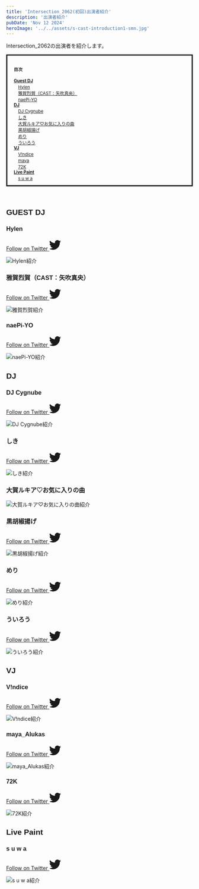 ```yaml
---
title: 'Intersection_2062(初回)出演者紹介'
description: '出演者紹介'
pubDate: 'Nov 12 2024'
heroImage: '../../assets/s-cast-introduction1-smn.jpg'
---
```

Intersection_2062の出演者を紹介します。

<span style="font-size: smaller;">
<ol class="index">
    <h4>目次</h4>
    <li class="h2"><a href="#guestdj">Guest DJ</a></li>
        <li>　<a href="#hylen">Hylen</a></li>
        <li>　<a href="#rekka">雅賀烈賀（CAST：矢吹真央）</a></li>
        <li>　<a href="#naepiyo">naePi-YO</a></li>
    <li class="h2"><a href="#dj">DJ</a></li>
        <li>　<a href="#Cygnube">DJ Cygnube</a></li>
        <li>　<a href="#shiki">しき</a></li>
        <li>　<a href="#genka">大賀ルキア♡お気に入りの曲</a></li>
        <li>　<a href="#faio">黒胡椒揚げ</a></li>
        <li>　<a href="#hylen">めり</a></li>
        <li>　<a href="#hylen">ういろう</a></li>
    <li class="h2"><a href="#vj">VJ</a></li>
        <li>　<a href="#vindice">V!ndice</a></li>
        <li>　<a href="#maya">maya</a></li>
        <li>　<a href="#72k">72K</a></li>
    <li class="h2"><a href="#lp">Live Paint</a></li>
        <li>　<a href="#suwa">s u w a</a></li>
    </li>
</ol>
</span>

<br>

<h2 id="guestdj">GUEST DJ</h2>
<div class="name-and-x">
    <h3 id="hylen">Hylen</h3> 
    <div class="social-links">
        <a href="https://x.com/Hylen_JP" target="_blank">
            <span class="sr-only">Follow on Twitter</span>
            <svg viewBox="0 0 16 16" aria-hidden="true" width="32" height="32"
                ><path
                    fill="currentColor"
                    d="M5.026 15c6.038 0 9.341-5.003 9.341-9.334 0-.14 0-.282-.006-.422A6.685 6.685 0 0 0 16 3.542a6.658 6.658 0 0 1-1.889.518 3.301 3.301 0 0 0 1.447-1.817 6.533 6.533 0 0 1-2.087.793A3.286 3.286 0 0 0 7.875 6.03a9.325 9.325 0 0 1-6.767-3.429 3.289 3.289 0 0 0 1.018 4.382A3.323 3.323 0 0 1 .64 6.575v.045a3.288 3.288 0 0 0 2.632 3.218 3.203 3.203 0 0 1-.865.115 3.23 3.23 0 0 1-.614-.057 3.283 3.283 0 0 0 3.067 2.277A6.588 6.588 0 0 1 .78 13.58a6.32 6.32 0 0 1-.78-.045A9.344 9.344 0 0 0 5.026 15z"
                ></path></svg
            >
        </a>
    </div>
</div>
    
![Hylen紹介](../../assets/1-introduction/1hylen.jpg)

<div class="name-and-x">
    <h3 id="rekka">雅賀烈賀（CAST：矢吹真央）</h3>  
    <div class="social-links">
        <a href="https://x.com/mao__y13" target="_blank">
            <span class="sr-only">Follow on Twitter</span>
            <svg viewBox="0 0 16 16" aria-hidden="true" width="32" height="32"
                ><path
                    fill="currentColor"
                    d="M5.026 15c6.038 0 9.341-5.003 9.341-9.334 0-.14 0-.282-.006-.422A6.685 6.685 0 0 0 16 3.542a6.658 6.658 0 0 1-1.889.518 3.301 3.301 0 0 0 1.447-1.817 6.533 6.533 0 0 1-2.087.793A3.286 3.286 0 0 0 7.875 6.03a9.325 9.325 0 0 1-6.767-3.429 3.289 3.289 0 0 0 1.018 4.382A3.323 3.323 0 0 1 .64 6.575v.045a3.288 3.288 0 0 0 2.632 3.218 3.203 3.203 0 0 1-.865.115 3.23 3.23 0 0 1-.614-.057 3.283 3.283 0 0 0 3.067 2.277A6.588 6.588 0 0 1 .78 13.58a6.32 6.32 0 0 1-.78-.045A9.344 9.344 0 0 0 5.026 15z"
                ></path></svg
            >
        </a>
    </div>
</div>

![雅賀烈賀紹介](../../assets/1-introduction/1rekka.jpg)

<div class="name-and-x">
	<h3 id="naepiyo">naePi-YO</h3> 
	<div class="social-links">
		<a href="https://x.com/nae_ashiro" target="_blank">
			<span class="sr-only">Follow on Twitter</span>
				<svg viewBox="0 0 16 16" aria-hidden="true" width="32" height="32"
					><path
						fill="currentColor"
						d="M5.026 15c6.038 0 9.341-5.003 9.341-9.334 0-.14 0-.282-.006-.422A6.685 6.685 0 0 0 16 3.542a6.658 6.658 0 0 1-1.889.518 3.301 3.301 0 0 0 1.447-1.817 6.533 6.533 0 0 1-2.087.793A3.286 3.286 0 0 0 7.875 6.03a9.325 9.325 0 0 1-6.767-3.429 3.289 3.289 0 0 0 1.018 4.382A3.323 3.323 0 0 1 .64 6.575v.045a3.288 3.288 0 0 0 2.632 3.218 3.203 3.203 0 0 1-.865.115 3.23 3.23 0 0 1-.614-.057 3.283 3.283 0 0 0 3.067 2.277A6.588 6.588 0 0 1 .78 13.58a6.32 6.32 0 0 1-.78-.045A9.344 9.344 0 0 0 5.026 15z"
					></path></svg
				>
		</a>
	</div>
</div>

![naePi-YO紹介](../../assets/1-introduction/1naepiyo.jpg)

<h2 id="dj">DJ</h2>
<div class="name-and-x">
	<h3 id="Cygnube">DJ Cygnube</h3> 
	<div class="social-links">
		<a href="https://x.com/albNo273" target="_blank">
			<span class="sr-only">Follow on Twitter</span>
				<svg viewBox="0 0 16 16" aria-hidden="true" width="32" height="32"
					><path
						fill="currentColor"
						d="M5.026 15c6.038 0 9.341-5.003 9.341-9.334 0-.14 0-.282-.006-.422A6.685 6.685 0 0 0 16 3.542a6.658 6.658 0 0 1-1.889.518 3.301 3.301 0 0 0 1.447-1.817 6.533 6.533 0 0 1-2.087.793A3.286 3.286 0 0 0 7.875 6.03a9.325 9.325 0 0 1-6.767-3.429 3.289 3.289 0 0 0 1.018 4.382A3.323 3.323 0 0 1 .64 6.575v.045a3.288 3.288 0 0 0 2.632 3.218 3.203 3.203 0 0 1-.865.115 3.23 3.23 0 0 1-.614-.057 3.283 3.283 0 0 0 3.067 2.277A6.588 6.588 0 0 1 .78 13.58a6.32 6.32 0 0 1-.78-.045A9.344 9.344 0 0 0 5.026 15z"
					></path></svg
				>
		</a>
	</div>
</div>

![DJ Cygnube紹介](../../assets/1-introduction/1cygnube.jpg)

<div class="name-and-x">
	<h3 id="shiki">しき</h3>  
	<div class="social-links">
		<a href="https://x.com/4_ki_ta" target="_blank">
			<span class="sr-only">Follow on Twitter</span>
				<svg viewBox="0 0 16 16" aria-hidden="true" width="32" height="32"
					><path
						fill="currentColor"
						d="M5.026 15c6.038 0 9.341-5.003 9.341-9.334 0-.14 0-.282-.006-.422A6.685 6.685 0 0 0 16 3.542a6.658 6.658 0 0 1-1.889.518 3.301 3.301 0 0 0 1.447-1.817 6.533 6.533 0 0 1-2.087.793A3.286 3.286 0 0 0 7.875 6.03a9.325 9.325 0 0 1-6.767-3.429 3.289 3.289 0 0 0 1.018 4.382A3.323 3.323 0 0 1 .64 6.575v.045a3.288 3.288 0 0 0 2.632 3.218 3.203 3.203 0 0 1-.865.115 3.23 3.23 0 0 1-.614-.057 3.283 3.283 0 0 0 3.067 2.277A6.588 6.588 0 0 1 .78 13.58a6.32 6.32 0 0 1-.78-.045A9.344 9.344 0 0 0 5.026 15z"
					></path></svg
				>
		</a>
	</div>
</div>

![しき紹介](../../assets/1-introduction/1shiki.jpg)

<h3 id="genka">大賀ルキア♡お気に入りの曲</h3> 

![大賀ルキア♡お気に入りの曲紹介](../../assets/1-introduction/1genka.jpg)

<div class="name-and-x">
	<h3 id="faio">黒胡椒揚げ</h3> 
	<div class="social-links">
		<a href="https://x.com/BP_renkon" target="_blank">
			<span class="sr-only">Follow on Twitter</span>
				<svg viewBox="0 0 16 16" aria-hidden="true" width="32" height="32"
					><path
						fill="currentColor"
						d="M5.026 15c6.038 0 9.341-5.003 9.341-9.334 0-.14 0-.282-.006-.422A6.685 6.685 0 0 0 16 3.542a6.658 6.658 0 0 1-1.889.518 3.301 3.301 0 0 0 1.447-1.817 6.533 6.533 0 0 1-2.087.793A3.286 3.286 0 0 0 7.875 6.03a9.325 9.325 0 0 1-6.767-3.429 3.289 3.289 0 0 0 1.018 4.382A3.323 3.323 0 0 1 .64 6.575v.045a3.288 3.288 0 0 0 2.632 3.218 3.203 3.203 0 0 1-.865.115 3.23 3.23 0 0 1-.614-.057 3.283 3.283 0 0 0 3.067 2.277A6.588 6.588 0 0 1 .78 13.58a6.32 6.32 0 0 1-.78-.045A9.344 9.344 0 0 0 5.026 15z"
					></path></svg
				>
		</a>
	</div>
</div>

![黒胡椒揚げ紹介](../../assets/1-introduction/1faio.jpg)

<div class="name-and-x">
	<h3 id="mery">めり</h3> 
	<div class="social-links">
		<a href="https://x.com/d1ggtter" target="_blank">
			<span class="sr-only">Follow on Twitter</span>
				<svg viewBox="0 0 16 16" aria-hidden="true" width="32" height="32"
					><path
						fill="currentColor"
						d="M5.026 15c6.038 0 9.341-5.003 9.341-9.334 0-.14 0-.282-.006-.422A6.685 6.685 0 0 0 16 3.542a6.658 6.658 0 0 1-1.889.518 3.301 3.301 0 0 0 1.447-1.817 6.533 6.533 0 0 1-2.087.793A3.286 3.286 0 0 0 7.875 6.03a9.325 9.325 0 0 1-6.767-3.429 3.289 3.289 0 0 0 1.018 4.382A3.323 3.323 0 0 1 .64 6.575v.045a3.288 3.288 0 0 0 2.632 3.218 3.203 3.203 0 0 1-.865.115 3.23 3.23 0 0 1-.614-.057 3.283 3.283 0 0 0 3.067 2.277A6.588 6.588 0 0 1 .78 13.58a6.32 6.32 0 0 1-.78-.045A9.344 9.344 0 0 0 5.026 15z"
					></path></svg
				>
		</a>
	</div>
</div>

![めり紹介](../../assets/1-introduction/1mery.jpg)

<div class="name-and-x">
	<h3 id="willow">ういろう</h3> 
	<div class="social-links">
		<a href="https://x.com/willow_2b" target="_blank">
			<span class="sr-only">Follow on Twitter</span>
				<svg viewBox="0 0 16 16" aria-hidden="true" width="32" height="32"
					><path
						fill="currentColor"
						d="M5.026 15c6.038 0 9.341-5.003 9.341-9.334 0-.14 0-.282-.006-.422A6.685 6.685 0 0 0 16 3.542a6.658 6.658 0 0 1-1.889.518 3.301 3.301 0 0 0 1.447-1.817 6.533 6.533 0 0 1-2.087.793A3.286 3.286 0 0 0 7.875 6.03a9.325 9.325 0 0 1-6.767-3.429 3.289 3.289 0 0 0 1.018 4.382A3.323 3.323 0 0 1 .64 6.575v.045a3.288 3.288 0 0 0 2.632 3.218 3.203 3.203 0 0 1-.865.115 3.23 3.23 0 0 1-.614-.057 3.283 3.283 0 0 0 3.067 2.277A6.588 6.588 0 0 1 .78 13.58a6.32 6.32 0 0 1-.78-.045A9.344 9.344 0 0 0 5.026 15z"
					></path></svg
				>
		</a>
	</div>
</div>

![ういろう紹介](../../assets/1-introduction/1willow.jpg)

<h2 id="vj">VJ</h2>
<div class="name-and-x">
	<h3 id="vindice">V!ndice</h3> 
	<div class="social-links">
		<a href="https://x.com/vindice0" target="_blank">
			<span class="sr-only">Follow on Twitter</span>
				<svg viewBox="0 0 16 16" aria-hidden="true" width="32" height="32"
					><path
						fill="currentColor"
						d="M5.026 15c6.038 0 9.341-5.003 9.341-9.334 0-.14 0-.282-.006-.422A6.685 6.685 0 0 0 16 3.542a6.658 6.658 0 0 1-1.889.518 3.301 3.301 0 0 0 1.447-1.817 6.533 6.533 0 0 1-2.087.793A3.286 3.286 0 0 0 7.875 6.03a9.325 9.325 0 0 1-6.767-3.429 3.289 3.289 0 0 0 1.018 4.382A3.323 3.323 0 0 1 .64 6.575v.045a3.288 3.288 0 0 0 2.632 3.218 3.203 3.203 0 0 1-.865.115 3.23 3.23 0 0 1-.614-.057 3.283 3.283 0 0 0 3.067 2.277A6.588 6.588 0 0 1 .78 13.58a6.32 6.32 0 0 1-.78-.045A9.344 9.344 0 0 0 5.026 15z"
					></path></svg
				>
		</a>
	</div>
</div>

![V!ndice紹介](../../assets/1-introduction/1vindice.jpg)

<div class="name-and-x">
	<h3 id="maya">maya_Alukas</h3> 
	<div class="social-links">
		<a href="https://x.com/maya_Alukas" target="_blank">
			<span class="sr-only">Follow on Twitter</span>
				<svg viewBox="0 0 16 16" aria-hidden="true" width="32" height="32"
					><path
						fill="currentColor"
						d="M5.026 15c6.038 0 9.341-5.003 9.341-9.334 0-.14 0-.282-.006-.422A6.685 6.685 0 0 0 16 3.542a6.658 6.658 0 0 1-1.889.518 3.301 3.301 0 0 0 1.447-1.817 6.533 6.533 0 0 1-2.087.793A3.286 3.286 0 0 0 7.875 6.03a9.325 9.325 0 0 1-6.767-3.429 3.289 3.289 0 0 0 1.018 4.382A3.323 3.323 0 0 1 .64 6.575v.045a3.288 3.288 0 0 0 2.632 3.218 3.203 3.203 0 0 1-.865.115 3.23 3.23 0 0 1-.614-.057 3.283 3.283 0 0 0 3.067 2.277A6.588 6.588 0 0 1 .78 13.58a6.32 6.32 0 0 1-.78-.045A9.344 9.344 0 0 0 5.026 15z"
					></path></svg
				>
		</a>
	</div>
</div>

![maya_Alukas紹介](../../assets/1-introduction/1maya.jpg)

<div class="name-and-x">
	<h3 id="72k">72K</h3> 
	<div class="social-links">
		<a href="https://x.com/72K_Nanika" target="_blank">
			<span class="sr-only">Follow on Twitter</span>
				<svg viewBox="0 0 16 16" aria-hidden="true" width="32" height="32"
					><path
						fill="currentColor"
						d="M5.026 15c6.038 0 9.341-5.003 9.341-9.334 0-.14 0-.282-.006-.422A6.685 6.685 0 0 0 16 3.542a6.658 6.658 0 0 1-1.889.518 3.301 3.301 0 0 0 1.447-1.817 6.533 6.533 0 0 1-2.087.793A3.286 3.286 0 0 0 7.875 6.03a9.325 9.325 0 0 1-6.767-3.429 3.289 3.289 0 0 0 1.018 4.382A3.323 3.323 0 0 1 .64 6.575v.045a3.288 3.288 0 0 0 2.632 3.218 3.203 3.203 0 0 1-.865.115 3.23 3.23 0 0 1-.614-.057 3.283 3.283 0 0 0 3.067 2.277A6.588 6.588 0 0 1 .78 13.58a6.32 6.32 0 0 1-.78-.045A9.344 9.344 0 0 0 5.026 15z"
					></path></svg
				>
		</a>
	</div>
</div>

![72K紹介](../../assets/1-introduction/172k.jpg)

<h2 id="lp">Live Paint</h2>
<div class="name-and-x">
	<h3 id="suwa">s u w a</h3> 
	<div class="social-links">
		<a href="https://x.com/nemuri_munya" target="_blank">
			<span class="sr-only">Follow on Twitter</span>
				<svg viewBox="0 0 16 16" aria-hidden="true" width="32" height="32"
					><path
						fill="currentColor"
						d="M5.026 15c6.038 0 9.341-5.003 9.341-9.334 0-.14 0-.282-.006-.422A6.685 6.685 0 0 0 16 3.542a6.658 6.658 0 0 1-1.889.518 3.301 3.301 0 0 0 1.447-1.817 6.533 6.533 0 0 1-2.087.793A3.286 3.286 0 0 0 7.875 6.03a9.325 9.325 0 0 1-6.767-3.429 3.289 3.289 0 0 0 1.018 4.382A3.323 3.323 0 0 1 .64 6.575v.045a3.288 3.288 0 0 0 2.632 3.218 3.203 3.203 0 0 1-.865.115 3.23 3.23 0 0 1-.614-.057 3.283 3.283 0 0 0 3.067 2.277A6.588 6.588 0 0 1 .78 13.58a6.32 6.32 0 0 1-.78-.045A9.344 9.344 0 0 0 5.026 15z"
					></path></svg
				>
		</a>
	</div>
</div>

![s u w a紹介](../../assets/1-introduction/1suwa.jpg)

<style>
    h2, h3 {
        font-family: 'Helvetica', sans-serif;
    }
    .index {
        padding: 1em 0.5em 1em 1.5em;/*ボックス内の余白*/
        border: solid 3px black;/*線の種類 太さ 色*/
    }
    .h2{
        font-weight: bold;
    }
    ol, li{
        list-style: none;
    }
    h4{
        font-weight: bold;
    }
</style>